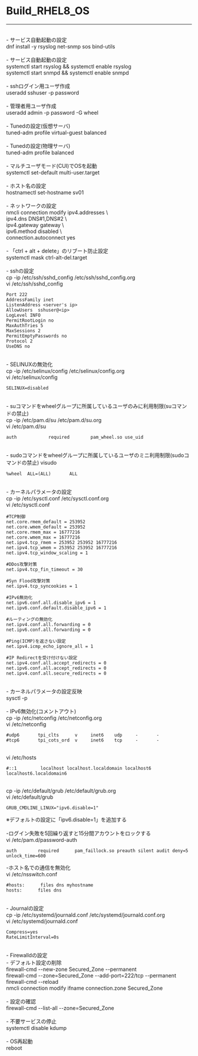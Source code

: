 #  Build_RHEL8_OS
---
<br>
- サービス自動起動の設定<br>
dnf install -y rsyslog net-snmp sos bind-utils<br>
<br>
- サービス自動起動の設定<br>
systemctl start rsyslog && systemctl enable rsyslog<br>
systemctl start snmpd && systemctl enable snmpd<br>
<br>
- sshログイン用ユーザ作成<br>
useradd sshuser -p password<br>
<br>
- 管理者用ユーザ作成<br>
useradd admin -p password -G wheel<br>
<br>
- Tunedの設定(仮想サーバ)<br> 
tuned-adm profile virtual-guest balanced<br>
<br>
- Tunedの設定(物理サーバ)<br>
tuned-adm profile balanced<br>
<br>
- マルチユーザモード(CUI)でOSを起動<br>
systemctl set-default multi-user.target<br>
<br>
- ホスト名の設定<br>
hostnamectl set-hostname sv01<br> 
<br>
- ネットワークの設定<br>
nmcli connection modify <ifname> ipv4.addresses <ip/sm> \<br>
ipv4.dns DNS#1,DNS#2 \<br>
ipv4.gateway gateway \<br>
ipv6.method disabled \<br>
connection.autoconnect yes<br>
<br>
- 「ctrl + alt + delete」のリブート防止設定<br>
systemctl mask ctrl-alt-del.target<br>
<br>
- sshの設定<br> 
cp -ip /etc/ssh/sshd_config /etc/ssh/sshd_config.org<br>
vi /etc/ssh/sshd_config<br>

```
Port 222
AddressFamily inet
ListenAddress <server's ip>
AllowUsers  sshuser@<ip>
LogLevel INFO
PermitRootLogin no
MaxAuthTries 5
MaxSessions 2
PermitEmptyPasswords no
Protocol 2
UseDNS no
```
<br>
- SELINUXの無効化<br>
cp -ip /etc/selinux/config /etc/selinux/config.org<br>
vi /etc/selinux/config<br>

```
SELINUX=disabled
```
<br>
- suコマンドをwheelグループに所属しているユーザのみに利用制限(suコマンドの禁止)<br>
cp -ip /etc/pam.d/su /etc/pam.d/su.org <br>
vi /etc/pam.d/su<br>

```<br>
auth            required        pam_wheel.so use_uid
```
<br>
- sudoコマンドをwheelグループに所属しているユーザのミニ利用制限(sudoコマンドの禁止)
visudo<br>

```
%wheel  ALL=(ALL)       ALL
```
<br> 
- カーネルパラメータの設定<br>
cp -ip /etc/sysctl.conf /etc/sysctl.conf.org<br>
vi /etc/sysctl.conf<br>

```
#TCP制御
net.core.rmem_default = 253952
net.core.wmem_default = 253952
net.core.rmem_max = 16777216
net.core.wmem_max = 16777216
net.ipv4.tcp_rmem = 253952 253952 16777216
net.ipv4.tcp_wmem = 253952 253952 16777216
net.ipv4.tcp_window_scaling = 1

#DDos攻撃対策
net.ipv4.tcp_fin_timeout = 30

#Syn Flood攻撃対策
net.ipv4.tcp_syncookies = 1

#IPv6無効化
net.ipv6.conf.all.disable_ipv6 = 1
net.ipv6.conf.default.disable_ipv6 = 1

#ルーティングの無効化
net.ipv4.conf.all.forwarding = 0
net.ipv6.conf.all.forwarding = 0

#Ping(ICMP)を返さない設定
net.ipv4.icmp_echo_ignore_all = 1

#IP Redirectを受け付けない設定
net.ipv4.conf.all.accept_redirects = 0
net.ipv6.conf.all.accept_redirects = 0
net.ipv4.conf.all.secure_redirects = 0
```
<br>
- カーネルパラメータの設定反映<br>
sysctl -p<br>
<br>
- IPv6無効化(コメントアウト)<br>
cp -ip /etc/netconfig /etc/netconfig.org<br>
vi /etc/netconfig<br>

```
#udp6       tpi_clts      v     inet6    udp     -       -
#tcp6       tpi_cots_ord  v     inet6    tcp     -       -
```
<br>
vi /etc/hosts<br>

```
#::1         localhost localhost.localdomain localhost6 localhost6.localdomain6
```
<br>
cp -ip /etc/default/grub /etc/default/grub.org<br>
vi /etc/default/grub<br>

```
GRUB_CMDLINE_LINUX="ipv6.disable=1"
```
※デフォルトの設定に「ipv6.disable=1」を追加する<br>
<br>
-ログイン失敗を5回繰り返すと15分間アカウントをロックする<br>
vi /etc/pam.d/password-auth<br>

```
auth        required      pam_faillock.so preauth silent audit deny=5 unlock_time=600
```
-ホスト名での通信を無効化<br>
vi /etc/nsswitch.conf<br>

```
#hosts:      files dns myhostname
hosts:      files dns
```
<br>
- Journalの設定<br>
cp -ip /etc/systemd/journald.conf /etc/systemd/journald.conf.org<br>
vi /etc/systemd/journald.conf<br>

```
Compress=yes
RateLimitInterval=0s
```
<br>
- Firewalldの設定<br>
- デフォルト設定の削除<br> 
firewall-cmd --new-zone Secured_Zone --permanent<br>
firewall-cmd --zone=Secured_Zone --add-port=222/tcp --permanent<br>
firewall-cmd --reload<br>
nmcli connection modify ifname connection.zone Secured_Zone<br>
<br>
- 設定の確認<br> 
firewall-cmd --list-all --zone=Secured_Zone<br>
<br>
- 不要サービスの停止<br>
systemctl disable kdump<br> 
<br>
- OS再起動<br> 
reboot<br>
 
